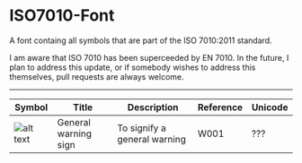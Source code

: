 ISO7010-Font
============

A font containg all symbols that are part of the ISO 7010:2011 standard.

I am aware that ISO 7010 has been superceeded by EN 7010. In the future, I plan to address this update, or if somebody wishes to address this themselves, pull requests are always welcome.

<hr>

Symbol | Title | Description | Reference | Unicode
--- | --- | --- | --- | ---
![alt text](https://www.iso.org/iobp/graphics/grs/ISO008545_200.png "ISO 7010 W001") | General warning sign | To signify a general warning | W001 | ???
